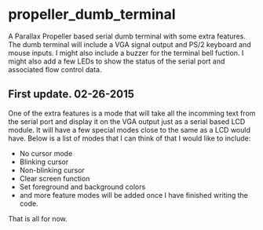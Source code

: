 # propeller_dumb_terminal
A Parallax Propeller based serial dumb terminal with some extra features.  The dumb terminal will include a VGA signal output and PS/2 keyboard and mouse inputs.  I might also include a buzzer for the terminal bell fuction.  I might also add a few LEDs to show the status of the serial port and associated flow control data.

## First update.  02-26-2015
One of the extra features is a mode that will take all the incomming text from the serial port and display it on the VGA output just as a serial based LCD module.  It will have a few special modes close to the same as a LCD would have.  Below is a list of modes that I can think of that I would like to include:
* No cursor mode
* Blinking cursor
* Non-blinking cursor
* Clear screen function
* Set foreground and background colors
* and more feature modes will be added once I have finished writing the code.

That is all for now.
